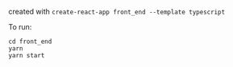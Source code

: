 created with `create-react-app front_end --template typescript`

To run:

```
cd front_end
yarn
yarn start
```
